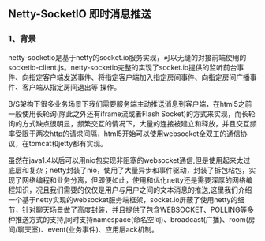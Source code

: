 
## Netty-SocketIO 即时消息推送
### 1、背景

  netty-socketio是基于netty的socket.io服务实现，可以无缝的对接前端使用的socketio-client.js。netty-socketio完整的实现了socket.io提供的监听前台事件、向指定客户端发送事件、将指定客户端加入指定房间事件、向指定房间广播事件、客户端从指定房间退出等 操作。




B/S架构下很多业务场景下我们需要服务端主动推送消息到客户端，在html5之前一般使用长轮询(除此之外还有iframe流或者Flash Socket)的方式来实现，而长轮询的方式缺点很明显，频繁交互的情况下，大量的连接被建立和释放，并且交互频率受限于两次http的请求间隔，html5开始可以使用websocket全双工的通信协议，在tomcat和jetty都有实现。

虽然在java1.4以后可以用nio包实现非阻塞的websocket通信,但是使用起来太过底层和复杂；netty封装了nio，使用了大量异步和事件驱动，封装了拆包粘包，实现了网络编程和业务分离，但即便如此，使用和优化netty还是需要深厚的网络编程知识，况且我们需要的仅仅是用户与用户之间的文本消息的推送,这里我们介绍一个基于netty实现的websocket服务端框架，socket.io屏蔽了使用netty的细节，针对聊天场景做了高度封装，并且提供了包含WEBSOCKET、POLLING等多种推送方式的支持,同时支持namespace(命名空间)、broadcast(广播)、room(房间/聊天室)、event(业务事件)、应用层ack机制。
